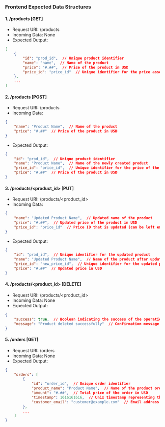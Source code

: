 
### Frontend Expected Data Structures

#### 1. /products [GET]
- Request URI: /products
- Incoming Data: None
- Expected Output:
```json
[
    {
        "id": "prod_id",  // Unique product identifier
        "name": "name",  // Name of the product
        "price": "#.##",  // Price of the product in USD
        "price_id": "price_id"  // Unique identifier for the price associated with the product
    },
    ...
]
```

#### 2. /products [POST]
- Request URI: /products
- Incoming Data:
```json
{
    "name": "Product Name",  // Name of the product
    "price": "#.##"  // Price of the product in USD
}
```
- Expected Output:
```json
{
    "id": "prod_id",  // Unique product identifier
    "name": "Product Name",  // Name of the newly created product
    "price_id": "price_id",  // Unique identifier for the price of the newly created product
    "price": "#.##"  // Price of the product in USD
}
```

#### 3. /products/<product_id> [PUT]
- Request URI: /products/<product_id>
- Incoming Data:
```json
{
    "name": "Updated Product Name",  // Updated name of the product
    "price": "#.##",  // Updated price of the product in USD
    "price_id": "price_id"  // Price ID that is updated (can be left empty for new price creation)
}
```
- Expected Output:
```json
{
    "id": "prod_id",  // Unique identifier for the updated product
    "name": "Updated Product Name",  // Name of the product after update
    "price_id": "new_price_id",  // Unique identifier for the updated price
    "price": "#.##"  // Updated price in USD
}
```

#### 4. /products/<product_id> [DELETE]
- Request URI: /products/<product_id>
- Incoming Data: None
- Expected Output:
```json
{
    "success": true,  // Boolean indicating the success of the operation
    "message": "Product deleted successfully"  // Confirmation message
}
```

#### 5. /orders [GET]
- Request URI: /orders
- Incoming Data: None
- Expected Output:
```json
{
    "orders": [
        {
            "id": "order_id",  // Unique order identifier
            "product_name": "Product Name",  // Name of the product ordered
            "amount": "#.##",  // Total price of the order in USD
            "timestamp": 1616161616,  // Unix timestamp representing the order creation time
            "customer_email": "customer@example.com"  // Email address of the customer who placed the order
        },
        ...
    ]
}
```
